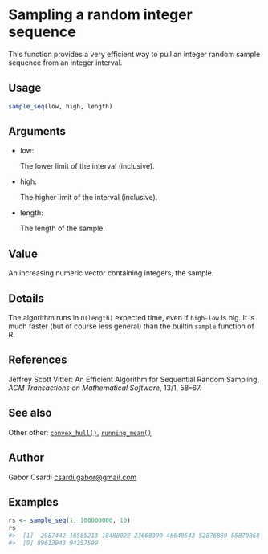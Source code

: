 # Sampling a random integer sequence

This function provides a very efficient way to pull an integer random
sample sequence from an integer interval.

## Usage

``` r
sample_seq(low, high, length)
```

## Arguments

- low:

  The lower limit of the interval (inclusive).

- high:

  The higher limit of the interval (inclusive).

- length:

  The length of the sample.

## Value

An increasing numeric vector containing integers, the sample.

## Details

The algorithm runs in `O(length)` expected time, even if `high-low` is
big. It is much faster (but of course less general) than the builtin
`sample` function of R.

## References

Jeffrey Scott Vitter: An Efficient Algorithm for Sequential Random
Sampling, *ACM Transactions on Mathematical Software*, 13/1, 58–67.

## See also

Other other:
[`convex_hull()`](https://r.igraph.org/reference/convex_hull.md),
[`running_mean()`](https://r.igraph.org/reference/running_mean.md)

## Author

Gabor Csardi <csardi.gabor@gmail.com>

## Examples

``` r
rs <- sample_seq(1, 100000000, 10)
rs
#>  [1]  2987442 16585213 18480022 23608390 48640543 52876889 55870868 60392851
#>  [9] 89613943 94257599
```
